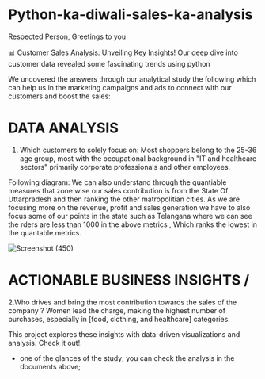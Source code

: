 # Python-ka-diwali-sales-ka-analysis
Respected Person, Greetings to you 

📊 Customer Sales Analysis: Unveiling Key Insights!
Our deep dive into customer data revealed some fascinating trends using python  

We uncovered the answers through our analytical study the following which can help us in the marketing campaigns and ads to connect with our customers and boost the sales:

<h1><B> DATA ANALYSIS </B></H1>

1. Which customers to solely focus on: 
Most shoppers belong to the 25-36 age group, most with the occupational background in "IT and healthcare sectors" primarily corporate professionals and other employees.  

Following diagram: We can also understand through the quantiable measures that zone wise our sales contribution is from the State Of Uttarpradesh and then ranking the other matropolitian cities.
As we are focusing more on the revenue, profit and sales generation we have to also focus some of our points in the state such as Telangana where we can see the rders are less than 1000 in the above metrics , Which ranks the lowest in the quantable metrics.

![Screenshot (450)](https://github.com/user-attachments/assets/e7c853f3-be69-49df-b41b-815e016ddd01)


<H1><B> ACTIONABLE BUSINESS INSIGHTS </B>/</H1>
2.Who drives and bring the most contribution towards the sales of the company ? 
Women lead the charge, making the highest number of purchases, especially in [food, clothing, and healthcare] categories.  

This project explores these insights with data-driven visualizations and analysis. Check it out!.
* one of the glances of the study; you can check the analysis in the documents above;





